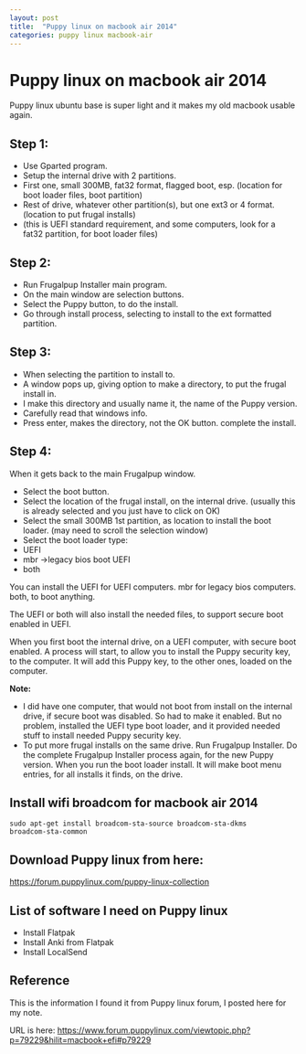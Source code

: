 ```yaml
---
layout: post
title:  "Puppy linux on macbook air 2014"
categories: puppy linux macbook-air
---
```

# Puppy linux on macbook air 2014

Puppy linux ubuntu base is super light and it makes my old macbook usable again.

## Step 1:
<ul>
  <li>Use Gparted program.</li>
  <li>Setup the internal drive with 2 partitions.</li>
  <li>First one, small 300MB, fat32 format, flagged boot, esp. (location for boot loader files, boot partition)</li>
  <li>Rest of drive, whatever other partition(s), but one ext3 or 4 format. (location to put frugal installs)</li>
  <li>(this is UEFI standard requirement, and some computers, look for a fat32 partition, for boot loader files)</li>
  </ul>

## Step 2:
<ul>
  <li>Run Frugalpup Installer main program.</li>
  <li>On the main window are selection buttons.</li>
  <li>Select the Puppy button, to do the install.</li>
  <li>Go through install process, selecting to install to the ext formatted partition.</li>
</ul>

## Step 3:

<ul>
  <li>When selecting the partition to install to.</li>
  <li>A window pops up, giving option to make a directory, to put the frugal install in.</li>
  <li>I make this directory and usually name it, the name of the Puppy version.</li>
  <li>Carefully read that windows info.</li>
  <li>Press enter, makes the directory, not the OK button. complete the install.</li>
</ul>

## Step 4:

When it gets back to the main Frugalpup window.
<ul>
  <li>Select the boot button.</li>
  <li>Select the location of the frugal install, on the internal drive. (usually this is already selected and you just have to click on OK)</li>
  <li>Select the small 300MB 1st partition, as location to install the boot loader. (may need to scroll the selection window)</li>
  <li>Select the boot loader type:</li>
    <li>UEFI </li>
    <li>mbr ->legacy bios boot UEFI</li>
    <li>both</li>
</ul>

You can install the UEFI for UEFI computers.
mbr for legacy bios computers.
both, to boot anything.

The UEFI or both will also install the needed files, to support secure boot enabled in UEFI.

When you first boot the internal drive, on a UEFI computer, with secure boot enabled.
A process will start, to allow you to install the Puppy security key, to the computer.
It will add this Puppy key, to the other ones, loaded on the computer.

<b>Note:</b>
<ul>
  <li>
    I did have one computer, that would not boot from install on the internal drive, if secure boot was disabled.
    So had to make it enabled.
    But no problem, installed the UEFI type boot loader, and it provided needed stuff to install needed Puppy security key.
  </li>
  <li>
  To put more frugal installs on the same drive.
  Run Frugalpup Installer.
  Do the complete Frugalpup Installer process again, for the new Puppy version.
  When you run the boot loader install.
  It will make boot menu entries, for all installs it finds, on the drive.
  </li>
</ul>



## Install wifi broadcom for macbook air 2014


<code>sudo apt-get install broadcom-sta-source broadcom-sta-dkms broadcom-sta-common </code>

## Download Puppy linux from here:

https://forum.puppylinux.com/puppy-linux-collection

## List of software I need on Puppy linux

<ul>
  <li>Install Flatpak </li>
  <li>Install Anki from Flatpak</li>
  <li>Install LocalSend</li> 
</ul>

## Reference

This is the information I found it from Puppy linux forum, I posted here for my note.

URL is here: https://www.forum.puppylinux.com/viewtopic.php?p=79229&hilit=macbook+efi#p79229
